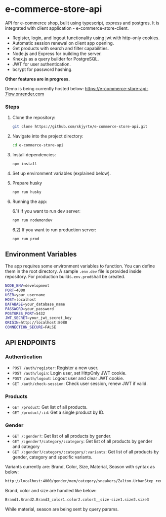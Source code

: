 # e-commerce-store-api

API for e-commerce shop, built using typescript, express and postgres. It is integrated with client application - e-commerce-store-client.

- Register, login, and logout functionality using jwt with http-only cookies.
- Automatic session renewal on client app opening.
- Get products with search and filter capabilities.
- Node.js and Express for building the server.
- Knex.js as a query builder for PostgreSQL.
- JWT for user authentication.
- bcrypt for password hashing.

**Other features are in progress.**

Demo is being currently hosted below:
https://e-commerce-store-api-7iow.onrender.com

### Steps

1. Clone the repository:

   ```bash
   git clone https://github.com/skjyrte/e-commerce-store-api.git
   ```

2. Navigate into the project directory:

   ```bash
   cd e-commerce-store-api
   ```

3. Install dependencies:

   ```bash
   npm install
   ```

4. Set up environment variables (explained below).

5. Prepare husky

   ```bash
   npm run husky
   ```

6. Running the app:

   6.1) If you want to run dev server:

   ```bash
   npm run nodemondev
   ```

   6.2) If you want to run production server:

   ```bash
   npm run prod
   ```

## Environment Variables

The app requires some environment variables to function. You can define them in the root directory. A sample `.env.dev` file is provided inside repository. For production builds`.env.prod`shall be created.

```bash
NODE_ENV=development
PORT=4000
USER=your_username
HOST=localhost
DATABASE=your_database_name
PASSWORD=your_password
POSTGRES_PORT=5432
JWT_SECRET=your_jwt_secret_key
ORIGIN=http://localhost:8080
CONNECTION_SECURE=FALSE
```

## API ENDPOINTS

### Authentication

- `POST /auth/register`: Register a new user.
- `POST /auth/login`: Login user, set HttpOnly JWT cookie.
- `POST /auth/logout`: Logout user and clear JWT cookie.
- `GET /auth/check-session`: Check user session, renew JWT if valid.

### Products

- `GET /product`: Get list of all products.
- `GET /product/:id`: Get a single product by ID.

### Gender

- `GET /:gender?`: Get list of all products by gender.
- `GET /:gender?/category/:category`: Get list of all products by gender and category
- `GET /:gender?/category/:category/:variants`: Get list of all products by gender, category and specific variants.

Variants currently are: Brand, Color, Size, Material, Season with syntax as below:

```bash
http://localhost:4000/gender/men/category/sneakers/Zalton.UrbanStep_red.white.black__size-40.41.46.48?material=mesh&season=winter
```

Brand, color and size are handled like below:

```bash
Brand1.Brand2.Brand3_color1.color2.color3__size-size1.size2.size3
```

While material, season are being sent by query params.
